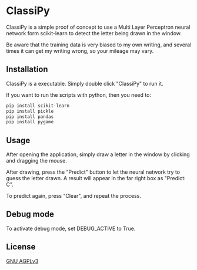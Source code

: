 # ClassiPy

ClassiPy is a simple proof of concept to use a Multi Layer Perceptron neural network form scikit-learn to detect the letter being drawn in the window.

Be aware that the training data is very biased to my own writing, and several times it can get my writing wrong, so your mileage may vary.

## Installation

ClassiPy is a executable. Simply double click "ClassiPy" to run it.

If you want to run the scripts with python, then you need to:

```bash
pip install scikit-learn
pip install pickle
pip install pandas
pip install pygame
```

## Usage

After opening the application, simply draw a letter in the window by clicking and dragging the mouse.

After drawing, press the "Predict" button to let the neural network try to guess the letter drawn.
A result will appear in the far right box as "Predict: C".

To predict again, press "Clear", and repeat the process.

## Debug mode

To activate debug mode, set DEBUG_ACTIVE to True.

## License

[GNU AGPLv3](https://choosealicense.com/licenses/agpl-3.0/)